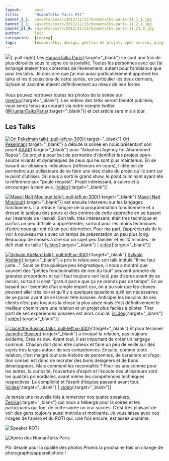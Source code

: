 ```yaml
---
layout:      post
title:       "HumanTalks Paris #11"
banner_1_1:  /assets/posts/2013/11/13/humantalks-paris-11_1_1.jpg
banner_2_1:  /assets/posts/2013/11/13/humantalks-paris-11_2_1.jpg
banner_21_9: /assets/posts/2013/11/13/humantalks-paris-11_21_9.jpg
author:      loic
categories:  [coding]
tags:        [humantalks, design, gestion de projet, open source, programmation fonctionnelle]
---
```


![](/assets/posts/2013/11/13/humantalks.png){:.pull-right}
Les [HumanTalks Paris](https://gospeak.io/groups/humantalks-paris/events/2013_11){:target="_blank"} se sont une fois de plus déroulés sous le signe de la jovialité.
Toutes les personnes avec qui j’ai échangé étaient très contentes de l’événement, autant pour l’ambiance que pour les talks.
Je dois dire que j’ai moi aussi particulièrement apprécié les talks et les discussions de cette soirée, en particulier les deux derniers,
Sylvain et Jacinthe étaient définitivement au mieux de leur forme <i class="emoji smile"></i><br>
<br>
Vous pouvez retrouver toutes les photos de la soirée sur [meetup](http://www.meetup.com/HumanTalks-Paris/photos/18527252){:target="_blank"}.
Les vidéos des talks seront bientôt publiées;
vous serez tenus au courant via notre compte twitter ([@HumanTalksParis](https://twitter.com/HumanTalksParis){:target="_blank"}) et cet article sera mis à jour.

## Les Talks

[![Ori Pekelman talk](/assets/posts/2013/11/13/ori-pekelman.jpeg){:.pull-left.w-300}](https://gospeak.io/groups/humantalks-paris/talks/bd2052dd-6ade-41da-a098-196e1f2ae1b6){:target="_blank"}
[Ori Pekelman](https://twitter.com/OriPekelman){:target="_blank"} a débuté la soirée en nous présentant son projet [AAAR](https://github.com/OriPekelman/aaar){:target="_blank"}
pour "Adoption Agency for Abandoned Repos". Ce projet a pour but de permettre d’identifier les projets open-source vivants et dynamiques de ceux qui ne sont plus maintenus.
En se basant sur plusieurs indicateurs (réflexions en cours), l’idée est de permettre aux utilisateurs de se faire une idée claire du projet qu’ils sont sur le point d’utiliser.
Ori nous a sorti le grand show, le point culminant ayant été la référence aux "poule request". Projet intéressant, à suivre et à encourager à mon avis.
[[vidéo](https://www.youtube.com/watch?v=Gt8LV5qmpg8){:target="_blank"}]

[![Massil Nait Mouloud talk](/assets/posts/2013/11/13/massil-nait-mouloud.jpeg){:.pull-left.w-300}](https://gospeak.io/groups/humantalks-paris/talks/c36e0858-e2e7-48fd-a587-94d2f675ff5c){:target="_blank"}
[Massil Nait Mouloud](https://twitter.com/nmassyl){:target="_blank"}} est ensuite intervenu sur les langages fonctionnels.
Il a retracé l’origine de la programmation fonctionnelle et a dressé le tableau des pours et des contres de cette approche en se basant sur l’exemple de Haskell.
Son talk, très intéressant, était très technique et parfois un peu difficile à appréhender, surtout pour les moins techniques d’entre nous qui ont dû un peu décrocher.
Pour ma part, j’apprécierais de le voir à nouveau mais avec un temps de présentation un peu plus long.
Beaucoup de choses à dire sur un sujet peu familier et en 10 minutes : le défi était de taille !
[[slides](/assets/posts/2013/11/13/Pure%20Functional%20Programming%20and%20it’s%20Benefits.pdf){:target="_blank"} | [vidéo](https://www.youtube.com/watch?v=2XNTPk1kMxk){:target="_blank"}]

[![Sylvain Abélard talk](/assets/posts/2013/11/13/sylvain-abelard.jpeg){:.pull-left.w-300}](https://gospeak.io/groups/humantalks-paris/talks/c8f89e55-23fd-40ce-a970-ec7ed55e86f4){:target="_blank"}
[Sylvain Abélard](https://twitter.com/abelar_s){:target="_blank"} a pris le relais avec son talk intitulé "Il me faut juste…".
Sous ce titre quelque peu énigmatique, il nous a montré que souvent des "petites fonctionnalités de rien du tout" peuvent prendre de grandes proportions
et qu’il faut toujours voir le(s) pas d’après avant de se lancer, surtout si c’est "gratuit parce que ça ne prends pas de temps".
En se basant sur l’exemple d’un simple import csv, on a pu voir que les choses peuvent aller très loin
et qu’il y a quelques questions qu’il est nécessaires de se poser avant de se lancer tête baissée.
Anticiper les besoins de ses clients n’est pas toujours la chose la plus aisée mais c’est définitivement le meilleur chemin vers une relation
et un projet plus faciles à piloter. Tirer parti de ses expériences passées est alors crucial.
[[slides](https://speakerdeck.com/abelar_s/little-needs-big-problems){:target="_blank"} | [vidéo](https://www.youtube.com/watch?v=X0dbTu-uXP8){:target="_blank"}]

[![Jacinthe Busson talk](/assets/posts/2013/11/13/jacinthe-busson.jpeg){:.pull-left.w-300}](https://gospeak.io/groups/humantalks-paris/talks/1491e17c-0a7c-443f-b6e5-38cd976af2dc){:target="_blank"}
Et pour terminer [Jacinthe Busson](https://twitter.com/jacinthe_){:target="_blank"} a évoqué la relation, pas toujours évidente, Créa vs dév.
Avant tout, il est important de créer un langage commun. Chacun doit donc être curieux et faire un peu de veille sur des sujets très larges autour de ses compétences.
Ensuite, comme toute relation, c’est malgré tout une histoire de personnes, de caractère et d’ego. Son conseil est donc de recruter des bons designers et de bons développeurs.
Mais comment les reconnaître ? Pour les uns comme pour les autres, la curiosité, l’ouverture d’esprit et l’écoute des utilisateurs sont les qualités primordiales,
avant même les compétences techniques respectives. La complicité et l’esprit d’équipe passent avant tout.
[[slides](http://jacinthebusson.com/humantalks){:target="_blank"} | [vidéo](https://www.youtube.com/watch?v=SORZkklLKCk){:target="_blank"}]

Je tenais une nouvelle fois à remercier nos quatre speakers, [Zenika](https://twitter.com/ZenikaIT){:target="_blank"} qui nous a hébergé pour la soirée
et les participants qui font de cette soirée un vrai succès. C’est très plaisant de voir des gens toujours aussi motivés et motivants.
Je vous laisse avec ces images de l’apéro et du ROTI qui, une fois encore, est assez unanime.

![Speaker ROTI](/assets/posts/2013/11/13/roti.jpg)

![Apéro des HumanTalks Paris](/assets/posts/2013/11/13/apero.jpeg)

PS: désolé pour la qualité des photos <i class="emoji sad"></i> Promis la prochaine fois on change de photographe/appareil photo !
